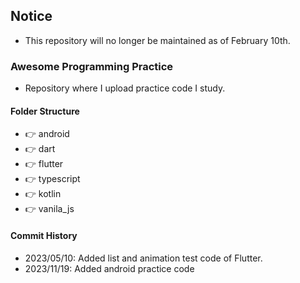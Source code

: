 ## Notice

- This repository will no longer be maintained as of February 10th.

### Awesome Programming Practice

- Repository where I upload practice code I study.

#### Folder Structure

- 👉 android
- 👉 dart
- 👉 flutter
- 👉 typescript
- 👉 kotlin
- 👉 vanila_js

#### Commit History

- 2023/05/10: Added list and animation test code of Flutter.
- 2023/11/19: Added android practice code